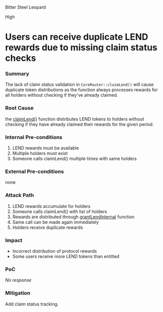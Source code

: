 Bitter Steel Leopard

High

# Users can receive duplicate LEND rewards due to missing claim status checks

### Summary

The lack of claim status validation in `CoreRouter::claimLend()` will cause duplicate token distributions as the function always processes rewards for all holders without checking if they've already claimed.

### Root Cause

the [claimLend()](https://github.com/sherlock-audit/2025-05-lend-audit-contest/blob/713372a1ccd8090ead836ca6b1acf92e97de4679/Lend-V2/src/LayerZero/CoreRouter.sol#L370) function distributes LEND tokens to holders without checking if they have already claimed their rewards for the given period.

### Internal Pre-conditions

1. LEND rewards must be available
2. Multiple holders must exist
3. Someone calls claimLend() multiple times with same holders

### External Pre-conditions

none

### Attack Path

1. LEND rewards accumulate for holders
2. Someone calls claimLend() with list of holders
3. Rewards are distributed through [grantLendInternal](https://github.com/sherlock-audit/2025-05-lend-audit-contest/blob/713372a1ccd8090ead836ca6b1acf92e97de4679/Lend-V2/src/LayerZero/CoreRouter.sol#L421) function
4. Same call can be made again immediately
5. Holders receive duplicate rewards

### Impact

- Incorrect distribution of protocol rewards
- Some users receive more LEND tokens than entitled

### PoC

_No response_

### Mitigation

Add claim status tracking.